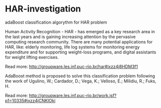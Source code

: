 # HAR-investigation
adaBoost classification algorythm for HAR problem

Human Activity Recognition - HAR - has emerged as a key research area in the last years and is gaining increasing attention by the pervasive computing research community. There are many potential applications for HAR, like: elderly monitoring, life log systems for monitoring energy expenditure and for supporting weight-loss programs, and digital assistants for weight lifting exercises.

Read more: http://groupware.les.inf.puc-rio.br/har#ixzz4j8HDM3f1

AdaBoost method is proposed to solve this classification problem following the work of Ugulino, W.; Cardador, D.; Vega, K.; Velloso, E.; Milidiu, R.; Fuks, H.

Read more: http://groupware.les.inf.puc-rio.br/work.jsf?p1=10335#ixzz4jCNKlOki
